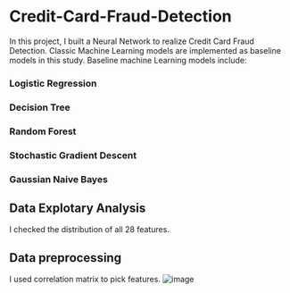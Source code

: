 # Credit-Card-Fraud-Detection
In this project, I built a Neural Network to realize Credit Card Fraud Detection. Classic Machine Learning models are implemented as baseline models in this study. 
Baseline machine Learning models include:
### Logistic Regression
### Decision Tree
### Random Forest
### Stochastic Gradient Descent
### Gaussian Naive Bayes

## Data Explotary Analysis
I checked the distribution of all 28 features. 

## Data preprocessing
I used correlation matrix to pick features. 
![image](https://user-images.githubusercontent.com/55510330/171545684-54e19fd4-d875-46a4-b6f9-01aa92de8802.png)
